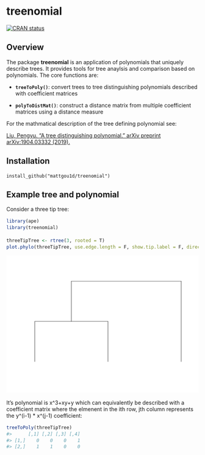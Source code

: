 
# treenomial

[![CRAN
status](https://www.r-pkg.org/badges/version/treenomial)](https://cran.r-project.org/package=treenomial)

## Overview

The package **treenomial** is an application of polynomials that
uniquely describe trees. It provides tools for tree anaylsis and
comparison based on polynomials. The core functions are:

  - **`treeToPoly()`**: convert trees to tree distinguishing polynomials
    described with coefficient matrices

  - **`polyToDistMat()`**: construct a distance matrix from multiple
    coefficient matrices using a distance measure

For the mathmatical description of the tree defining polynomial see:

[Liu, Pengyu. “A tree distinguishing polynomial.” arXiv preprint
arXiv:1904.03332 (2019).](https://arxiv.org/abs/1904.03332)

## Installation

    install_github("mattgou1d/treenomial")

## Example tree and polynomial

Consider a three tip tree:

``` r
library(ape)
library(treenomial)

threeTipTree <- rtree(3, rooted = T)
plot.phylo(threeTipTree, use.edge.length = F, show.tip.label = F, direction = "downwards")
```

![](man/figures/README-threeTipTree-1.png)<!-- -->

It’s polynomial is x^3+xy+y which can equivalently be described with a
coefficient matrix where the elmenent in the ith row, jth column
represents the y^(i-1) \* x^(j-1) coefficient:

``` r
treeToPoly(threeTipTree)
#>      [,1] [,2] [,3] [,4]
#> [1,]    0    0    0    1
#> [2,]    1    1    0    0
```
